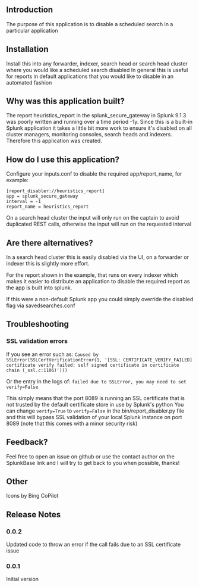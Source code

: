 ## Introduction

The purpose of this application is to disable a scheduled search in a particular application 

## Installation
Install this into any forwarder, indexer, search head or search head cluster where you would like a scheduled search disabled
In general this is useful for reports in default applications that you would like to disable in an automated fashion

## Why was this application built?

The report heuristics_report in the splunk_secure_gateway in Splunk 9.1.3 was poorly written and running over a time period -1y. Since this is a built-in Splunk application it takes a little bit more work to ensure it's disabled on all cluster managers, monitoring consoles, search heads and indexers. Therefore this application was created.

## How do I use this application?
Configure your inputs.conf to disable the required app/report_name, for example:
```
[report_disabler://heuristics_report]
app = splunk_secure_gateway
interval = -1
report_name = heuristics_report
```

On a search head cluster the input will only run on the captain to avoid duplicated REST calls, otherwise the input will run on the requested interval

## Are there alternatives?
In a search head cluster this is easily disabled via the UI, on a forwarder or indexer this is slightly more effort.

For the report shown in the example, that runs on every indexer which makes it easier to distribute an application to disable the required report as the app is built into splunk.

If this were a non-default Splunk app you could simply override the disabled flag via savedsearches.conf

## Troubleshooting
### SSL validation errors
If you see an error such as:
`Caused by SSLError(SSLCertVerificationError(1, '[SSL: CERTIFICATE_VERIFY_FAILED] certificate verify failed: self signed certificate in certificate chain (_ssl.c:1106)')))`

Or the entry in the logs of:
`failed due to SSLError, you may need to set verify=False`

This simply means that the port 8089 is running an SSL certificate that is not trusted by the default certificate store in use by Splunk's python
You can change `verify=True` to `verify=False` in the bin/report_disabler.py file and this will bypass SSL validation of your local Splunk instance on port 8089 (note that this comes with a minor security risk)

## Feedback?
Feel free to open an issue on github or use the contact author on the SplunkBase link and I will try to get back to you when possible, thanks!

## Other
Icons by Bing CoPilot

## Release Notes
### 0.0.2
Updated code to throw an error if the call fails due to an SSL certificate issue

### 0.0.1
Initial version

